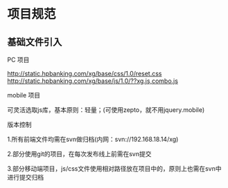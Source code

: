 # 项目规范

## 基础文件引入

PC 项目

  http://static.hpbanking.com/xg/base/css/1.0/reset.css
  http://static.hpbanking.com/xg/base/js/1.0/??xg.js,combo.js
  
mobile 项目

  可灵活选取js库，基本原则：轻量；(可使用zepto，就不用jquery.mobile)

版本控制

  1.所有前端文件均需在svn做归档(内网：svn://192.168.18.14/xg)

  2.部分使用git的项目，在每次发布线上前需在svn提交

  3.部分移动端项目，js/css文件使用相对路径放在项目中的，原则上也需在svn中进行提交归档

  
